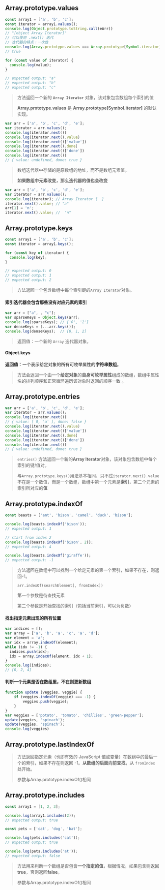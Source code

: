 ## Array.prototype.values

```js
const array1 = ['a', 'b', 'c'];
const iterator = array1.values();
console.log(Object.prototype.toString.call(eArr))
// "[object Array Iterator]"
// 可以使用 .next() 迭代
// 迭代器的特点：一次性
console.log(Array.prototype.values === Array.prototype[Symbol.iterator])
// true 

for (const value of iterator) {
  console.log(value);
}

// expected output: "a"
// expected output: "b"
// expected output: "c"
```

>方法返回一个新的 **`Array Iterator`** 对象，该对象包含数组每个索引的值
>
>**Array.prototype.values** 是 **Array.prototype[Symbol.iterator]** 的默认实现。

```js
var arr = ['a', 'b', 'c', 'd', 'e'];
var iterator = arr.values();
console.log(iterator.next())
console.log(iterator.next().value)
console.log(iterator.next()['value'])
console.log(iterator.next().done)
console.log(iterator.next()['done'])
console.log(iterator.next())
// { value: undefined, done: true }
```

> 数组迭代器中存储的是原数组的地址，而不是数组元素值。
>
> **如果数组中元素改变，那么迭代器的值也会改变**

```js
var arr = ['a', 'b', 'c', 'd', 'e'];
var iterator = arr.values();
console.log(iterator); // Array Iterator {  }
iterator.next().value; // "a"
arr[1] = 'n';
iterator.next().value; //  "n"
```



## Array.prototype.keys

```js
const array1 = ['a', 'b', 'c'];
const iterator = array1.keys();

for (const key of iterator) {
  console.log(key);
}

// expected output: 0
// expected output: 1
// expected output: 2
```

> 方法返回一个包含数组中每个索引键的`Array Iterator`对象。

#### 索引迭代器会包含那些没有对应元素的索引

```js
var arr = ["a", , "c"];
var sparseKeys = Object.keys(arr);
console.log(sparseKeys); // ['0', '2']
var denseKeys = [...arr.keys()];
console.log(denseKeys);  // [0, 1, 2]
```

> 返回值：一个新的 `Array` 迭代器对象。

#### Object.keys

**返回值**：一个表示给定对象的所有可枚举属性的**字符串数组**。

> 方法会返回一个由一个**给定对象**的**自身可枚举属性**组成的数组，数组中属性名的排列顺序和正常循环遍历该对象时返回的顺序一致 。





## Array.prototype.entries

```js
var arr = ['a', 'b', 'c', 'd', 'e'];
var iterator = arr.values();
console.log(iterator.next())
// { value: [ 0, 'a' ], done: false }
console.log(iterator.next().value)
console.log(iterator.next()['value'])
console.log(iterator.next().done)
console.log(iterator.next()['done'])
console.log(iterator.next())
// { value: undefined, done: true }
```

> `entries()` 方法返回一个新的**Array Iterator**对象，该对象包含数组中每个索引的键/值对。
>
> 与`Array.prototype.keys()`用法基本相同，只不过`iterator.next().value`不在是一个数值，而是一个数组，数组中第一个元素是**索引**，第二个元素的索引所对应的**值**



## Array.prototype.indexOf

```js
const beasts = ['ant', 'bison', 'camel', 'duck', 'bison'];

console.log(beasts.indexOf('bison'));
// expected output: 1

// start from index 2
console.log(beasts.indexOf('bison', 2));
// expected output: 4

console.log(beasts.indexOf('giraffe'));
// expected output: -1
```

> 方法返回在数组中可以找到一个给定元素的第一个索引，如果不存在，则返回-1。
>
> ```
> arr.indexOf(searchElement[, fromIndex])
> ```
>
> 第一个参数是待查找元素
>
> 第二个参数是开始查找的索引（包括当前索引，可以为负数）



#### 找出指定元素出现的所有位置

```js
var indices = [];
var array = ['a', 'b', 'a', 'c', 'a', 'd'];
var element = 'a';
var idx = array.indexOf(element);
while (idx != -1) {
  indices.push(idx);
  idx = array.indexOf(element, idx + 1);
}
console.log(indices);
// [0, 2, 4]
```

#### 判断一个元素是否在数组里，不在则更新数组

```js
function update (veggies, veggie) {
    if (veggies.indexOf(veggie) === -1) {
        veggies.push(veggie);
    }
}
var veggies = ['potato', 'tomato', 'chillies', 'green-pepper'];
update(veggies, 'spinach');
update(veggies, 'spinach'); 
console.log(veggies)
```



## Array.prototype.lastIndexOf

> 方法返回指定元素（也即有效的 JavaScript 值或变量）在数组中的最后一个的索引，如果不存在则返回 -1。**从数组的后面向前查找**，从 `fromIndex` 处开始。
>
> 参数与Array.prototype.indexOf()相同





## Array.prototype.includes

```js
const array1 = [1, 2, 3];

console.log(array1.includes(2));
// expected output: true

const pets = ['cat', 'dog', 'bat'];

console.log(pets.includes('cat'));
// expected output: true

console.log(pets.includes('at'));
// expected output: false
```

> 方法用来判断一个数组是否包含**一个指定的值**，根据情况，如果包含则返回 **true**，否则返回**false**。
>
> 参数与Array.prototype.indexOf()相同

















